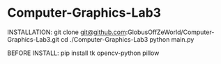 # Computer-Graphics-Lab3
INSTALLATION:
git clone git@github.com:GlobusOffZeWorld/Computer-Graphics-Lab3.git
cd ./Computer-Graphics-Lab3
python main.py

BEFORE INSTALL:
pip install tk opencv-python pillow 
